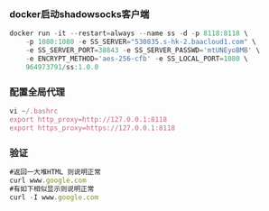 ### docker启动shadowsocks客户端

```javascript
docker run -it --restart=always --name ss -d -p 8118:8118 \
    -p 1080:1080 -e SS_SERVER="530835.s-hk-2.baacloud1.com" \
    -e SS_SERVER_PORT=38843 -e SS_SERVER_PASSWD='mtUNEyoBMB' \
    -e ENCRYPT_METHOD='aes-256-cfb' -e SS_LOCAL_PORT=1080 \
    964973791/ss:1.0.0
```

### 配置全局代理

```javascript
vi ~/.bashrc
export http_proxy=http://127.0.0.1:8118
export https_proxy=https://127.0.0.1:8118
```

### 验证

```javascript
#返回一大堆HTML 则说明正常
curl www.google.com
#有如下相似显示则说明正常
curl -I www.google.com
```

